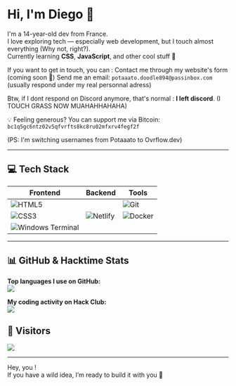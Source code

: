 # Hi, I'm Diego 👋

I'm a 14-year-old dev from France.  
I love exploring tech — especially web development, but I touch almost everything (Why not, right?).  
Currently learning **CSS**, **JavaScript**, and other cool stuff 👀  

If you want to get in touch, you can :
Contact me through my website's form (coming soon 👀)
Send me an email: `potaaato.doodle894@passinbox.com` (usually respond under my real personnal adress)

Btw, if I dont respond on Discord anymore, that's normal : **I left discord**. (I TOUCH GRASS NOW MUAHAHHAHAHA)

💡 Feeling generous? You can support me via Bitcoin:
`bc1q5gc6ntz02v5qfvrfts8kc8ru02mfxrv4fegf2f`

(PS: I'm switching usernames from Potaaato to Ovrflow.dev)

---

## 💻 Tech Stack

| Frontend | Backend | Tools |
|----------|---------|-------|
| ![HTML5](https://img.shields.io/badge/html5-%23E34F26.svg?style=flat&logo=html5&logoColor=white) |  | ![Git](https://img.shields.io/badge/git-%23F05033.svg?style=flat&logo=git&logoColor=white) |
| ![CSS3](https://img.shields.io/badge/css3-%231572B6.svg?style=flat&logo=css3&logoColor=white) | ![Netlify](https://img.shields.io/badge/netlify-%23000000.svg?style=flat&logo=netlify&logoColor=#00C7B7) | ![Docker](https://img.shields.io/badge/docker-%230db7ed.svg?style=flat&logo=docker&logoColor=white) |
| ![Windows Terminal](https://img.shields.io/badge/Windows%20Terminal-%234D4D4D.svg?style=flat&logo=windows-terminal&logoColor=white) | | |

---

## 📊 GitHub & Hacktime Stats

**Top languages I use on GitHub:**  
![](https://github-readme-stats.vercel.app/api/top-langs/?username=Ovrflowdev&theme=onedark&hide_border=false&include_all_commits=false&count_private=true&layout=compact)

**My coding activity on Hack Club:**  
![](https://github-readme-stats.hackclub.dev/api/wakatime?username=16644&api_domain=hackatime.hackclub.com&theme=darcula&custom_title=Hackatime+Stats&layout=compact&cache_seconds=0)

## 👀 Visitors
[![](https://visitcount.itsvg.in/api?id=potaaatoo&icon=10&color=0)](https://visitcount.itsvg.in)

---

Hey, you !<br>
If you have a wild idea, I’m ready to build it with you 🚀
